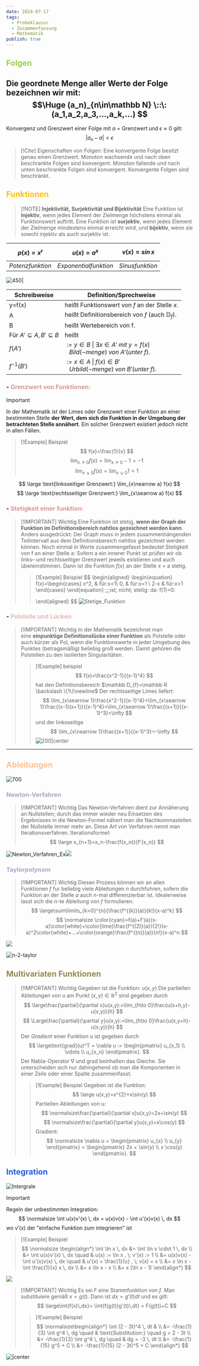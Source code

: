 ```yaml
---
date: 2024-07-17
tags:
  - Probeklausur
  - Zusammenfassung
  - Mathematik
publish: true
---
```


## <font color="#92d050">Folgen</font>

Die geordnete Menge aller Werte der Folge bezeichnen wir mit:
$$\Huge
(a_n)_{n\in\mathbb N} \::\: (a_1,a_2,a_3,...,a_k,...)
$$
---
Konvergenz und Grenzwert einer Folge mit $a$ = Grenzwert und $\epsilon\approx0$ gilt:
$$
|a_n-a|<\epsilon
$$

> [!Cite]  Eigenschaften von Folgen:
> Eine konvergente Folge besitzt genau einen Grenzwert.
> Monoton wachsende und nach oben beschrankte Folgen sind konvergent.
> Monoton fallende und nach unten beschrankte Folgen sind konvergent.
> Konvergente Folgen sind beschränkt.

## <font color="#ffc000">Funktionen</font>
> [!NOTE] **Injektivität, Surjektivität und Bijektivität**
> Eine Funktion ist **Injektiv**, wenn jedes Element der Zielmenge höchstens einmal als Funktionswert auftritt.
> Eine Funktion ist **surjektiv**, wenn jedes Element der Zielmenge mindestens einmal erreicht wird, und **bijektiv**, wenn sie sowohl injektiv als auch surjektiv ist.
 
| $$p(x)=x^r$$     | $$u(x)=a^x$$          | $$v(x)=sin\,x$$ |
| ---------------- | --------------------- | --------------- |
| $Potenzfunktion$ | $Exponentialfunktion$ | $Sinusfunktion$ |

![450|](funktionen.png)

| Schreibweise                       | Definition/Sprechweise                                                                                  |
| ---------------------------------- | ------------------------------------------------------------------------------------------------------- |
| y=f(x)                             | heißt Funktionswert von $f$ an der Stelle $x$.                                                          |
| A                                  | heißt Definitionsbereich von $f$ (auch $\mathbb D_f$).                                                  |
| B                                  | heißt Wertebereich von f.                                                                               |
| Für $A'\subseteq A, B'\subseteq B$ | heißt                                                                                                   |
| $f(A')$                            | $:= {y\in B \:\vert\: \exists x \in A' \;mit\; y=f(x)}$<br>$\;\;\;Bild (-menge)\; von\; A'(unter\; f).$ |
| $f^{-1}(B')$                       | $:={x \in A \;\vert\; f(x)\in B'}$<br>$\;\;\; Urbild (-menge)\; von\; B'(unter\; f).$                   |


### - <font color="#d99694">Grenzwert von Funktionen:</font>

> [!IMPORTANT]
> In der Mathematik ist der Limes oder Grenzwert einer Funktion an einer bestimmten Stelle **der Wert, dem sich die Funktion in der Umgebung der betrachteten Stelle annähert**. Ein solcher Grenzwert existiert jedoch nicht in allen Fällen.
>> [!Example] Beispiel
>>$$
>>f(x)=\frac{1}{x}
>>$$
>> $$
>> \lim_{x\nearrow 0} f(x)=\lim_{x\nearrow 0}-1=-1 
>> $$
>> $$
>> \lim_{x\searrow 0} f(x)=\lim_{x\searrow 0}1=1
>> $$

$$
\large \text{linksseitiger Grenzwert:} \lim_{x\nearrow a} f(x)
$$
$$
\large \text{rechtsseitiger Grenzwert:} \lim_{x\searrow a} f(x)
$$

### - <font color="#d99694">Stetigkeit einer funktion:</font>
> [!IMPORTANT] Wichtig
> Eine Funktion ist stetig, **wenn der Graph der Funktion im Definitionsbereich nahtlos gezeichnet werden kann**. Anders ausgedrückt: Der Graph muss in jedem zusammenhängenden Teilintervall aus dem Definitionsbereich nahtlos gezeichnet werden können.
>Noch einmal in Worte zusammengefasst bedeutet Stetigkeit von f an einer Stelle a: Sofern a ein innerer Punkt ist prüfen wir ob links– und rechtsseitiger Grenzwert jeweils existieren und auch übereinstimmen. Dann ist die Funktion $f(x)$ an der Stelle x = a stetig.
>>[!Example] Beispiel
>>$$
>>\begin{aligned}
>>\begin{equation}
>>  f(x)=\begin{cases}
>>    x^2, & für\:x<1\\
>>    0, & für\:x=1 \\
>>    2-x & für\:x>1
>>  \end{cases}
>>\end{equation} \;\;\;ist\; nicht\; stetig\: da\: f(1)=0\:
>>
>>\end{aligned}
>>$$
>>![Stetige_Funktion](Stetige_Funktion.png)



### - <font color="#e5b9b7">Polstelle und Lücken</font>

> [!IMPORTANT] Wichtig
> In der Mathematik bezeichnet man eine **einpunktige Definitionslücke einer Funktion** als Polstelle oder auch kürzer als Pol, wenn die Funktionswerte in jeder Umgebung des Punktes (betragsmäßig) beliebig groß werden. Damit gehören die Polstellen zu den isolierten Singularitäten.
>> [!Example] beispiel
>> $$
>> f(x)=\frac{x^2-1}{(x-1)^4}
>> $$
>> hat den Definitionsbereich $\mathbb D_{f}=\mathbb R \backslash \{1\}\newline$
>> Der rechtsseitige Limes liefert:
>> $$
>> \lim_{x\searrow 1}\frac{x^2-1}{(x-1)^4}=\lim_{x\searrow 1}\frac{(x-1)(x+1)}{(x-1)^4}=\lim_{x\searrow 1}\frac{(x+1)}{(x-1)^3}=\infty
>> $$
>> und der linksseitige 
>> $$
>> \lim_{x\nearrow 1}\frac{(x+1)}{(x-1)^3}=-\infty
>> $$
>> ![200|center](Pollstelle.png)



<hr class="do-not-print" style="page-break-after:always;"/>

## <font color="#fac08f">Ableitungen</font>

![700](Ableitungen.png)

### <font color="#b2a2c7">Newton-Verfahren</font>
> [!IMPORTANT] Wichtig
> Das Newton-Verfahren dient zur Annäherung an Nullstellen; durch das immer wieder neu Einsetzen des Ergebnisses in die Newton-Formel nähert man die Nachkommastellen der Nullstelle immer mehr an. Diese Art von Verfahren nennt man Iterationsverfahren.
> Iterationsformel:
> $$
> \large x_{n+1}=x_n-\frac{f(x_n)}{f'(x_n)}
> $$

![Newton_Verfahren_Ex](Newton_Verfahren_Ex.png)![](NewtonIteration_Ani.gif)

### <font color="#b2a2c7">Taylorpolynom</font>

>[!IMPORTANT] Wichtig
>Diesen Prozess können wir an allen Funktionen $f$ fur beliebig viele Ableitungen $n$ durchfuhren, sofern die Funktion an der Stelle $a$ auch $n$-mal differenzierbar ist. Idealerweise lasst sich die $n$-te Ableitung von $f$ formulieren.
>$$
>\large\sum\limits_{k=0}^{n}{\frac{f^{(k)}(a)}{k!}(x-a)^k}
>$$
>$$
>\normalsize \color{cyan}=f(a)+f'(a)(x-a)\color{white}+\color{lime}\frac{f^{(2)}(a)}{2!}(x-a)^2\color{white}+...+\color{orange}\frac{f^{(n)}(a)}{n!}(x-a)^n
>$$

![](https://www.youtube.com/watch?v=urPIxvNBXF0)

![n-2-taylor](n-2-taylor.gif)
## <font color="#938953">Multivariaten Funktionen</font>

> [!IMPORTANT] Wichtig
> Gegeben ist die Funktion: $u(x,y)$
> Die partiellen Ableitungen von u am Punkt $(x, y) \in \mathbb R^2$ sind gegeben durch
> $$
> \large\frac{\partial}{\partial x}u(x,y):=\lim_{h\to 0}\frac{u(x+h,y)-u(x,y)}{h}
> $$
> $$
> \Large\frac{\partial}{\partial y}u(x,y):=\lim_{h\to 0}\frac{u(x,y+h)-u(x,y)}{h}
> $$
> Der *Gradient* einer Funktion u ist gegeben durch
> $$
> \large\text{grad}(u)^T = \nabla u := \begin{pmatrix} u_{x_1} \\ \vdots \\ u_{x_n} \end{pmatrix}.
> $$
> Der Nabla-Operator $\nabla$ und grad beinhalten das Gleiche. Sie unterscheiden sich nur dahingehend ob man die Komponenten in einer Zeile oder einer Spalte zusammenfasst.
> > [!Example] Beispiel
>> Gegeben ist die Funktion:
>>$$
>>\large u(x,y)=x^{2}+x\sin(y)
>>$$
>>Partiellen Ableitungen von u:
>>$$
>>\normalsize\frac{\partial}{\partial x}u(x,y)=2x+\sin(y)
>>$$
>>$$
>>\normalsize\frac{\partial}{\partial y}u(x,y)=x\cos(y)
>>$$
>> Gradient: 
>> $$
>> \normalsize \nabla u = \begin{pmatrix} u_{x} \\ u_{y} \end{pmatrix} = \begin{pmatrix} 2x + \sin(y) \\ x \cos(y) \end{pmatrix}. 
>> $$



## <font color="#245bdb">Integration</font>

![Intergrale](Intergrale.png)

> [!IMPORTANT] 
> Regeln der unbestimmten Integration:
> $$
> \normalsize \int u(x)v'(x) \, dx = u(x)v(x) - \int u'(x)v(x) \, dx 
> $$
>wo $v'(x)$ der "einfache Funktion zum integrieren" ist
>> [!Example] Beispiel
>>$$
>>\normalsize
>>\begin{align*}
>>\int \ln x \, dx &= \int \ln x \cdot 1 \, dx \\
>>&= \int u(x)v'(x) \, dx \quad & u(x) := \ln x , \; v'(x) := 1 \\
>>&= u(x)v(x) - \int u'(x)v(x) \, dx \quad & u'(x) = \frac{1}{x} , \; v(x) = x \\
>>&= x \ln x - \int \frac{1}{x} x \, dx \\
>>&= x \ln x - x \\
>>&= x (\ln x - 1)
>>\end{align*}
>>$$

![](https://www.youtube.com/watch?v=UfbXbij5LW8)

> [!IMPORTANT] Wichtig
> Es sei $F$ eine Stammfunktion von $f$. Man substituiere gemäß $x = g(t)$. Dann ist $dx = g ′ (t) dt$ und es gilt:
>$$
>\large\int{f(x)\,dx}= \int{f(g(t))g'(t)\,dt} = F(g(t))+C
>$$
>> [!Example] Beispiel 
>>$$
>>\normalsize\begin{align*}
>>\int (2 - 3t)^4 \, dt & \\
>>&= -\frac{1}{3} \int g^4 \, dg \quad & \text{Substitution:} \quad g = 2 - 3t \\
>>&= -\frac{1}{3} \int g^4 \, dg \quad & dg = -3 \, dt \\
>>&= -\frac{1}{15} g^5 + C \\
>>&= -\frac{1}{15} (2 - 3t)^5 + C
>>\end{align*}
>>$$

![|center](https://youtu.be/rKGlE4av4-c)
